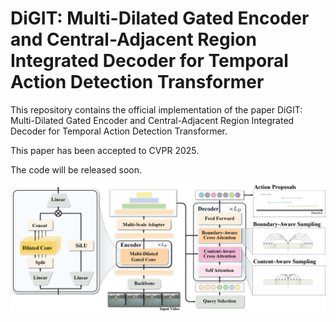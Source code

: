 # DiGIT: Multi-Dilated Gated Encoder and Central-Adjacent Region Integrated Decoder for Temporal Action Detection Transformer

This repository contains the official implementation of the paper DiGIT: Multi-Dilated Gated Encoder and Central-Adjacent Region Integrated Decoder for Temporal Action Detection Transformer.

This paper has been accepted to CVPR 2025.

The code will be released soon.

![DiGIT Model](./assets/model.png)

